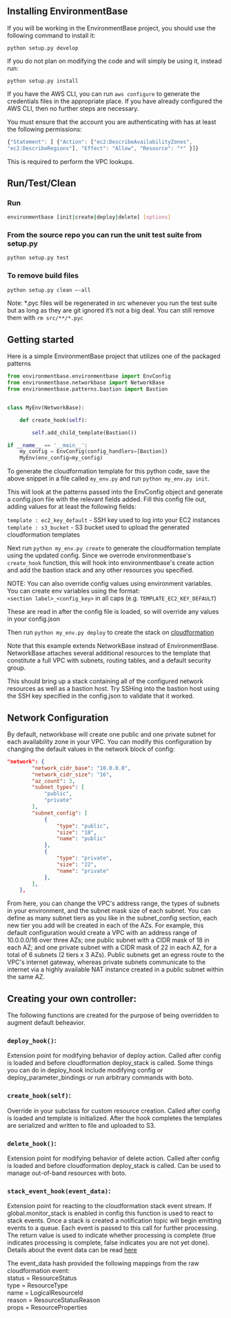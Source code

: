 Installing EnvironmentBase
-----------------

If you will be working in the EnvironmentBase project, you should use the following command to install it:
```
python setup.py develop
```

If you do not plan on modifying the code and will simply be using it, instead run:
```
python setup.py install
```  

If you have the AWS CLI, you can run `aws configure` to generate the credentials files in the appropriate place. If you have already configured the AWS CLI, then no further steps are necessary. 

You must ensure that the account you are authenticating with has at least the following permissions:

```javascript
{"Statement": [ {"Action": ["ec2:DescribeAvailabilityZones",
"ec2:DescribeRegions"], "Effect": "Allow", "Resource": "*" }]}
```

This is required to perform the VPC lookups. 


Run/Test/Clean
--------------
### Run
```bash
environmentbase [init|create|deploy|delete] [options]
```

### From the source repo you can run the unit test suite from setup.py
```bash
python setup.py test
```

### To remove build files
```bash
python setup.py clean —-all
```

Note: *.pyc files will be regenerated in src whenever you run the test suite but as long as they are git ignored it’s not a big deal. You can still remove them with `rm src/**/*.pyc` 


Getting started
------------------

Here is a simple EnvironmentBase project that utilizes one of the packaged patterns

```python
from environmentbase.environmentbase import EnvConfig
from environmentbase.networkbase import NetworkBase
from environmentbase.patterns.bastion import Bastion


class MyEnv(NetworkBase):

    def create_hook(self):

        self.add_child_template(Bastion())

if __name__ == '__main__':
    my_config = EnvConfig(config_handlers=[Bastion])
    MyEnv(env_config=my_config)

```

To generate the cloudformation template for this python code, save the above snippet in a file called `my_env.py` and run `python my_env.py init`.

This will look at the patterns passed into the EnvConfig object and generate a config.json file with the relevant fields added. Fill this config file out, adding values for at least the following fields:  

`template : ec2_key_default` - SSH key used to log into your EC2 instances  
`template : s3_bucket` - S3 bucket used to upload the generated cloudformation templates  

Next run `python my_env.py create` to generate the cloudformation template using the updated config. Since we overrode environmentbase's `create_hook` function, this will hook into environmentbase's create action and add the bastion stack and any other resources you specified.

NOTE: You can also override config values using environment variables. You can create env variables using the format:  
`<section label>_<config_key>` in all caps (e.g. `TEMPLATE_EC2_KEY_DEFAULT`)  

These are read in after the config file is loaded, so will override any values in your config.json  

Then run `python my_env.py deploy` to create the stack on [cloudformation](https://console.aws.amazon.com/cloudformation/)

Note that this example extends NetworkBase instead of EnvironmentBase. NetworkBase attaches several additional resources to the template that constitute a full VPC with subnets, routing tables, and a default security group.

This should bring up a stack containing all of the configured network resources as well as a bastion host. Try SSHing into the bastion host using the SSH key specified in the config.json to validate that it worked.


Network Configuration
---------------------
By default, networkbase will create one public and one private subnet for each availability zone in your VPC. You can modify this configuration by changing the default values in the network block of config:

```json
"network": {
        "network_cidr_base": "10.0.0.0",
        "network_cidr_size": "16",
        "az_count": 3,
        "subnet_types": [
            "public",
            "private"
        ],
        "subnet_config": [
            {
                "type": "public", 
                "size": "18",
                "name": "public"
            },
            {
                "type": "private", 
                "size": "22",
                "name": "private"
            },
        ],
    },
```

From here, you can change the VPC's address range, the types of subnets in your environment, and the subnet mask size of each subnet. You can define as many subnet tiers as you like in the subnet_config section, each new tier you add will be created in each of the AZs. For example, this default configuration would create a VPC with an address range of 10.0.0.0/16 over three AZs; one public subnet with a CIDR mask of 18 in each AZ; and one private subnet with a CIDR mask of 22 in each AZ, for a total of 6 subnets (2 tiers x 3 AZs). Public subnets get an egress route to the VPC's internet gateway, whereas private subnets communicate to the internet via a highly available NAT instance created in a public subnet within the same AZ.


Creating your own controller:
-----------------------------

The following functions are created for the purpose of being overridden to augment default beheavior.

### `deploy_hook()`:
Extension point for modifying behavior of deploy action. Called after config is loaded and before cloudformation deploy_stack is called. Some things you can do in deploy_hook include modifying config or deploy_parameter_bindings or run arbitrary commands with boto.

### `create_hook(self)`:
Override in your subclass for custom resource creation.  Called after config is loaded and template is initialized.  After the hook completes the templates are serialized and written to file and uploaded to S3.

### `delete_hook()`:
Extension point for modifying behavior of delete action. Called after config is loaded and before cloudformation deploy_stack is called. Can be used to manage out-of-band resources with boto.

### `stack_event_hook(event_data)`:
Extension point for reacting to the cloudformation stack event stream.  If global.monitor_stack is enabled in config this function is used to react to stack events. Once a stack is created a notification topic will begin emitting events to a queue.  Each event is passed to this call for further processing.  The return value is used to indicate whether processing is complete (true indicates processing is complete, false indicates you are not yet done).
Details about the event data can be read [here](http://docs.aws.amazon.com/AWSCloudFormation/latest/UserGuide/using-cfn-listing-event-history.html)

The event_data hash provided the following mappings from the raw cloudformation event:  
status = ResourceStatus  
type = ResourceType  
name = LogicalResourceId  
reason = ResourceStatusReason  
props = ResourceProperties  

